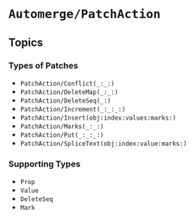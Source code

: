 # ``Automerge/PatchAction``

## Topics

### Types of Patches

- ``PatchAction/Conflict(_:_:)``
- ``PatchAction/DeleteMap(_:_:)``
- ``PatchAction/DeleteSeq(_:)``
- ``PatchAction/Increment(_:_:_:)``
- ``PatchAction/Insert(obj:index:values:marks:)``
- ``PatchAction/Marks(_:_:)``
- ``PatchAction/Put(_:_:_:)``
- ``PatchAction/SpliceText(obj:index:value:marks:)``

### Supporting Types

- ``Prop``
- ``Value``
- ``DeleteSeq``
- ``Mark``
